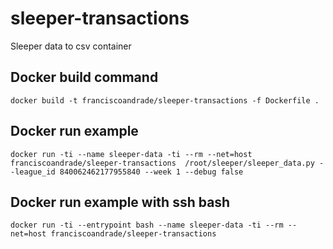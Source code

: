 # sleeper-transactions
Sleeper data to csv container

## Docker build command
`docker build -t franciscoandrade/sleeper-transactions -f Dockerfile .`

## Docker run example
`docker run -ti --name sleeper-data -ti --rm --net=host franciscoandrade/sleeper-transactions  /root/sleeper/sleeper_data.py --league_id 840062462177955840 --week 1 --debug false`

## Docker run example with ssh bash
`docker run -ti --entrypoint bash --name sleeper-data -ti --rm --net=host franciscoandrade/sleeper-transactions`
